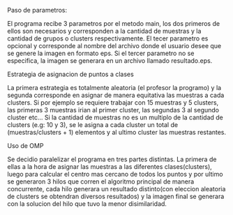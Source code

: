 Paso de parametros:

El programa recibe 3 parametros por el metodo main, los dos primeros de ellos son necesarios
y corresponden a la cantidad de muestras y la cantidad de grupos o clusters respectivamente.
El tecer parametro es opcional y corresponde al nombre del archivo donde el usuario desee que
se genere la imagen en formato eps. Si el tercer parametro no se especifica, la imagen se generara en un archivo llamado resultado.eps.

Estrategia de asignacion de puntos a clases

La primera estrategia es totalmente aleatoria (el profesor la programo) y la segunda 
corresponde en asignar de manera equitativa las muestras a cada clusters. Si por ejemplo se requiere trabajar con 15 muestras y 5 clusters, las primeras 3 muestras irian al primer cluster, las segundas 3 al segundo cluster etc... Si la cantidad de muestras no es un multiplo de la cantidad de clusters (e.g: 10 y 3), se le asigna a cada cluster un total de (muestras/clusters + 1) elementos y al ultimo cluster las muestras restantes.

Uso de OMP

Se decidio paralelizar el programa en tres partes distintas. La primera de ellas a la hora 
de asignar las muestras a las diferentes clases(clusters), luego para calcular el centro mas
cercano de todos los puntos y por ultimo se generaron 3 hilos que corren el algoritmo principal
de manera concurrente, cada hilo generara un resultado distinto(con eleccion aleatoria de clusters se obtendran diversos resultados) y la imagen final se generara
con la solucion del hilo que tuvo la menor disimilaridad.   
